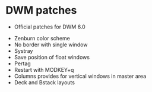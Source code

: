 DWM patches
===========

* Official patches for DWM 6.0

- Zenburn color scheme
- No border with single window
- Systray
- Save position of float windows
- Pertag
- Restart with MODKEY+q
- Columns provides for vertical windows in master area
- Deck and Bstack layouts